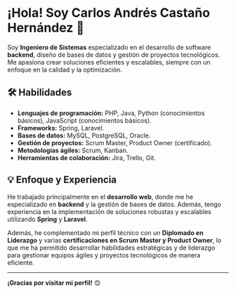 # ¡Hola! Soy Carlos Andrés Castaño Hernández 👋

Soy **Ingeniero de Sistemas** especializado en el desarrollo de software **backend**, diseño de bases de datos y gestión de proyectos tecnológicos. Me apasiona crear soluciones eficientes y escalables, siempre con un enfoque en la calidad y la optimización.

## 🛠️ Habilidades

- **Lenguajes de programación:** PHP, Java, Python (conocimientos básicos), JavaScript (conocimientos básicos).
- **Frameworks:** Spring, Laravel.
- **Bases de datos:** MySQL, PostgreSQL, Oracle.
- **Gestión de proyectos:** Scrum Master, Product Owner (certificado).
- **Metodologías ágiles:** Scrum, Kanban.
- **Herramientas de colaboración:** Jira, Trello, Git.

## 💡 Enfoque y Experiencia

He trabajado principalmente en el **desarrollo web**, donde me he especializado en **backend** y la gestión de bases de datos. Además, tengo experiencia en la implementación de soluciones robustas y escalables utilizando **Spring** y **Laravel**.

Además, he complementado mi perfil técnico con un **Diplomado en Liderazgo** y varias **certificaciones en Scrum Master y Product Owner**, lo que me ha permitido desarrollar habilidades estratégicas y de liderazgo para gestionar equipos ágiles y proyectos tecnológicos de manera eficiente.

<!--
## 📂 Proyectos destacados

- **[Proyecto 1](enlace-al-proyecto):** Descripción breve del proyecto, tecnologías usadas y lo que hace.
- **[Proyecto 2](enlace-al-proyecto):** Descripción breve del proyecto, tecnologías usadas y lo que hace.
- **[Proyecto 3](enlace-al-proyecto):** Descripción breve del proyecto, tecnologías usadas y lo que hace.

## 🌱 Actualmente aprendiendo

- **Python y frameworks relacionados** (Django, Flask).
- **Desarrollo de microservicios** y arquitectura basada en contenedores.
- **Gestión ágil de equipos** y mejores prácticas de Scrum.

## 📫 Cómo contactarme

- **Correo electrónico:** [tu.email@example.com](mailto:tu.email@example.com)
- **LinkedIn:** [Tu LinkedIn](enlace-a-tu-linkedin)
- **Twitter:** [Tu Twitter](enlace-a-tu-twitter)

## 💬 Mis estadísticas

![Estadísticas](https://github-readme-stats.vercel.app/api?username=TuUsuario&show_icons=true&count_private=true&hide_title=true&hide=prs&theme=radical)

-->
---

**¡Gracias por visitar mi perfil!** 😊
